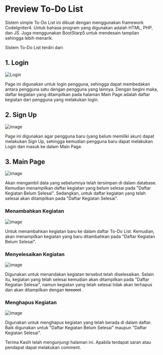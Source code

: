 # Preview To-Do List
Sistem simple To-Do List ini dibuat dengan menggunakan framework CodeIgniter4. Untuk bahasa program yang digunakan adalah HTML, PHP, dan JS. Juga menggunakan BootStarp5 untuk mendesain tampilan sehingga lebih menarik. 

Sistem To-Do List terdiri dari: 

## 1. Login
![Login](https://github.com/user-attachments/assets/d59276c0-baac-4b6a-b62f-54e475f9b19d)

Page ini digunakan untuk login pengguna, sehingga dapat membedakan antara pengguna satu dengan pengguna yang lainnya. Dengan begini maka, daftar kegiatan yang ditampilkan pada halaman Main Page adalah daftar kegiatan dari pengguna yang melakukan login.


## 2. Sign Up
![image](https://github.com/user-attachments/assets/a89019e3-ddb8-4a0c-bd9a-25da0fb014f2)

Page ini digunakan agar pengguna baru (yang belum memiliki akun) dapat melakukan Sign Up, sehingga kemudian pengguna baru dapat melakukan Login dan masuk ke dalam Main Page.


## 3. Main Page
![image](https://github.com/user-attachments/assets/4603ee3e-d4d9-4c6f-9810-ee7551bea451)

Akan mengambil data yang sebelumnya telah tersimpan di dalam database. Kemudian menampilkan daftar kegiatan yang belum selesai pada "Daftar Kegiatan Belum Selesai". Sedangkan, untuk daftar kegiatan yang telah selesai akan ditampilkan pada "Daftar Kegiatan Selesai".

  ### Menambahkan Kegiatan
  ![image](https://github.com/user-attachments/assets/0c6543d2-eff4-4500-8ca6-d9a853626e75)

  Untuk menambahkan kegiatan baru ke dalam daftar To-Do List. Kemudian, akan menampilkan kegiatan yang baru ditambahkan pada "Daftar Kegiatan Belum Selesai".  

  ### Menyelesaikan Kegiatan
  ![image](https://github.com/user-attachments/assets/1fd57273-e6d6-4a13-b965-5e67b6f18aa7)

  Digunakan untuk menandakan kegiatan tersebut telah diselesaikan. Selain itu, kegiatan yang telah selesai kemudian akan ditampilkan pada "Daftar Kegiatan Selesai", namun kegiatan yang telah selesai tidak akan terhapus dan akan ditampilkan dengan ~~tercoret~~ .

  ### Menghapus Kegiatan
  ![image](https://github.com/user-attachments/assets/3b25844e-db59-41e2-b6fb-5857bd1cc76f)

  Digunakan untuk menghapus kegiatan yang telah berada di dalam daftar. Baik digunakan untuk "Daftar   Kegiatan Belum Selesai" maupun "Daftar Kegiatan Selesai".


Terima Kasih telah mengunjungi halaman ini.
Apabila terdapat saran atau pendapat dapat melakukan comment.


